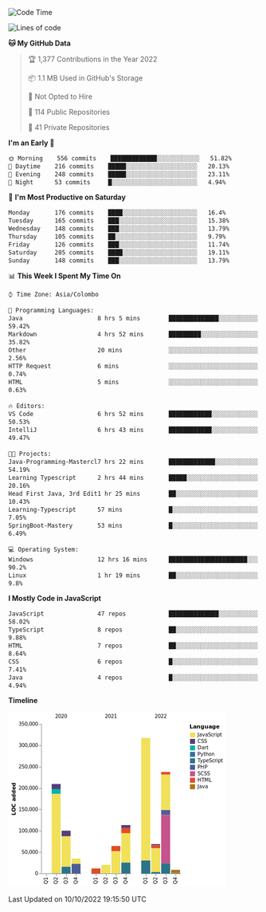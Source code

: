 
<!--START_SECTION:waka-->
![Code Time](http://img.shields.io/badge/Code%20Time-713%20hrs%2024%20mins-blue)

![Lines of code](https://img.shields.io/badge/From%20Hello%20World%20I%27ve%20Written-1%20Million%20lines%20of%20code-blue)

**🐱 My GitHub Data** 

> 🏆 1,377 Contributions in the Year 2022
 > 
> 📦 1.1 MB Used in GitHub's Storage 
 > 
> 🚫 Not Opted to Hire
 > 
> 📜 114 Public Repositories 
 > 
> 🔑 41 Private Repositories  
 > 
**I'm an Early 🐤** 

```text
🌞 Morning    556 commits    █████████████░░░░░░░░░░░░   51.82% 
🌆 Daytime    216 commits    █████░░░░░░░░░░░░░░░░░░░░   20.13% 
🌃 Evening    248 commits    █████░░░░░░░░░░░░░░░░░░░░   23.11% 
🌙 Night      53 commits     █░░░░░░░░░░░░░░░░░░░░░░░░   4.94%

```
📅 **I'm Most Productive on Saturday** 

```text
Monday       176 commits    ████░░░░░░░░░░░░░░░░░░░░░   16.4% 
Tuesday      165 commits    ███░░░░░░░░░░░░░░░░░░░░░░   15.38% 
Wednesday    148 commits    ███░░░░░░░░░░░░░░░░░░░░░░   13.79% 
Thursday     105 commits    ██░░░░░░░░░░░░░░░░░░░░░░░   9.79% 
Friday       126 commits    ███░░░░░░░░░░░░░░░░░░░░░░   11.74% 
Saturday     205 commits    ████░░░░░░░░░░░░░░░░░░░░░   19.11% 
Sunday       148 commits    ███░░░░░░░░░░░░░░░░░░░░░░   13.79%

```


📊 **This Week I Spent My Time On** 

```text
⌚︎ Time Zone: Asia/Colombo

💬 Programming Languages: 
Java                     8 hrs 5 mins        ██████████████░░░░░░░░░░░   59.42% 
Markdown                 4 hrs 52 mins       █████████░░░░░░░░░░░░░░░░   35.82% 
Other                    20 mins             ░░░░░░░░░░░░░░░░░░░░░░░░░   2.56% 
HTTP Request             6 mins              ░░░░░░░░░░░░░░░░░░░░░░░░░   0.74% 
HTML                     5 mins              ░░░░░░░░░░░░░░░░░░░░░░░░░   0.63%

🔥 Editors: 
VS Code                  6 hrs 52 mins       ████████████░░░░░░░░░░░░░   50.53% 
IntelliJ                 6 hrs 43 mins       ████████████░░░░░░░░░░░░░   49.47%

🐱‍💻 Projects: 
Java-Programming-Mastercl7 hrs 22 mins       █████████████░░░░░░░░░░░░   54.19% 
Learning Typescript      2 hrs 44 mins       █████░░░░░░░░░░░░░░░░░░░░   20.16% 
Head First Java, 3rd Edit1 hr 25 mins        ██░░░░░░░░░░░░░░░░░░░░░░░   10.43% 
Learning-Typescript      57 mins             █░░░░░░░░░░░░░░░░░░░░░░░░   7.05% 
SpringBoot-Mastery       53 mins             █░░░░░░░░░░░░░░░░░░░░░░░░   6.49%

💻 Operating System: 
Windows                  12 hrs 16 mins      ██████████████████████░░░   90.2% 
Linux                    1 hr 19 mins        ██░░░░░░░░░░░░░░░░░░░░░░░   9.8%

```

**I Mostly Code in JavaScript** 

```text
JavaScript               47 repos            ██████████████░░░░░░░░░░░   58.02% 
TypeScript               8 repos             ██░░░░░░░░░░░░░░░░░░░░░░░   9.88% 
HTML                     7 repos             ██░░░░░░░░░░░░░░░░░░░░░░░   8.64% 
CSS                      6 repos             █░░░░░░░░░░░░░░░░░░░░░░░░   7.41% 
Java                     4 repos             █░░░░░░░░░░░░░░░░░░░░░░░░   4.94%

```


**Timeline**

![Chart not found](https://raw.githubusercontent.com/ccweerasinghe1994/ccweerasinghe1994/master/charts/bar_graph.png) 


 Last Updated on 10/10/2022 19:15:50 UTC
<!--END_SECTION:waka-->
